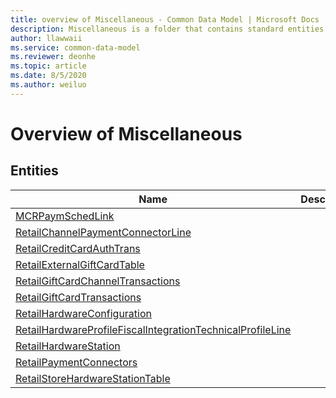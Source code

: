 ```yaml
---
title: overview of Miscellaneous - Common Data Model | Microsoft Docs
description: Miscellaneous is a folder that contains standard entities related to the Common Data Model.
author: llawwaii
ms.service: common-data-model
ms.reviewer: deonhe
ms.topic: article
ms.date: 8/5/2020
ms.author: weiluo
---
```


# Overview of Miscellaneous


## Entities

|Name|Description|
|---|---|
|[MCRPaymSchedLink](MCRPaymSchedLink.md)||
|[RetailChannelPaymentConnectorLine](RetailChannelPaymentConnectorLine.md)||
|[RetailCreditCardAuthTrans](RetailCreditCardAuthTrans.md)||
|[RetailExternalGiftCardTable](RetailExternalGiftCardTable.md)||
|[RetailGiftCardChannelTransactions](RetailGiftCardChannelTransactions.md)||
|[RetailGiftCardTransactions](RetailGiftCardTransactions.md)||
|[RetailHardwareConfiguration](RetailHardwareConfiguration.md)||
|[RetailHardwareProfileFiscalIntegrationTechnicalProfileLine](RetailHardwareProfileFiscalIntegrationTechnicalProfileLine.md)||
|[RetailHardwareStation](RetailHardwareStation.md)||
|[RetailPaymentConnectors](RetailPaymentConnectors.md)||
|[RetailStoreHardwareStationTable](RetailStoreHardwareStationTable.md)||
